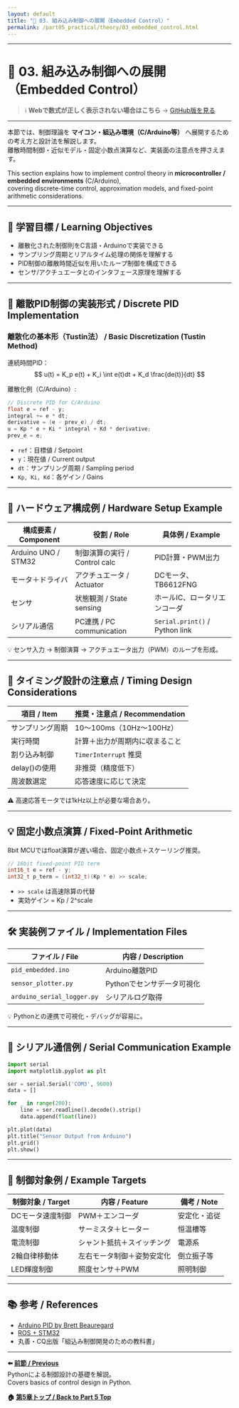```yaml
---
layout: default
title: "🔧 03. 組み込み制御への展開（Embedded Control）"
permalink: /part05_practical/theory/03_embedded_control.html
---
```


---

# 🔧 03. 組み込み制御への展開（Embedded Control）

> ℹ️ **Webで数式が正しく表示されない場合はこちら** → [GitHub版を見る](https://github.com/Samizo-AITL/EduController/blob/main/part05_practical/theory/03_embedded_control.md)

---

本節では、制御理論を **マイコン・組込み環境（C/Arduino等）** へ展開するための考え方と設計法を解説します。  
離散時間制御・近似モデル・固定小数点演算など、実装面の注意点を押さえます。

This section explains how to implement control theory in **microcontroller / embedded environments** (C/Arduino),  
covering discrete-time control, approximation models, and fixed-point arithmetic considerations.

---

## 🎯 学習目標 / Learning Objectives

- 離散化された制御則をC言語・Arduinoで実装できる  
- サンプリング周期とリアルタイム処理の関係を理解する  
- PID制御の離散時間近似を用いたループ制御を構成できる  
- センサ/アクチュエータとのインタフェース原理を理解する  

---

## 🧮 離散PID制御の実装形式 / Discrete PID Implementation

### 離散化の基本形（Tustin法） / Basic Discretization (Tustin Method)

連続時間PID：
$$
u(t) = K_p e(t) + K_i \int e(t)dt + K_d \frac{de(t)}{dt}
$$

離散化例（C/Arduino）:
```c
// Discrete PID for C/Arduino
float e = ref - y;
integral += e * dt;
derivative = (e - prev_e) / dt;
u = Kp * e + Ki * integral + Kd * derivative;
prev_e = e;
```
- `ref`：目標値 / Setpoint  
- `y`：現在値 / Current output  
- `dt`：サンプリング周期 / Sampling period  
- `Kp, Ki, Kd`：各ゲイン / Gains

---

## 🔌 ハードウェア構成例 / Hardware Setup Example

| 構成要素 / Component | 役割 / Role                   | 具体例 / Example              |
|----------------------|--------------------------------|--------------------------------|
| Arduino UNO / STM32  | 制御演算の実行 / Control calc  | PID計算・PWM出力               |
| モータ＋ドライバ     | アクチュエータ / Actuator      | DCモータ、TB6612FNG             |
| センサ               | 状態観測 / State sensing      | ホールIC、ロータリエンコーダ   |
| シリアル通信         | PC連携 / PC communication     | `Serial.print()` / Python link |

💡 センサ入力 → 制御演算 → アクチュエータ出力（PWM）のループを形成。

---

## 📏 タイミング設計の注意点 / Timing Design Considerations

| 項目 / Item         | 推奨・注意点 / Recommendation            |
|---------------------|------------------------------------------|
| サンプリング周期    | 10〜100ms（10Hz〜100Hz）                  |
| 実行時間            | 計算＋出力が周期内に収まること            |
| 割り込み制御        | `TimerInterrupt` 推奨                    |
| delay()の使用       | 非推奨（精度低下）                       |
| 周波数選定          | 応答速度に応じて決定                     |

⚠️ 高速応答モータでは1kHz以上が必要な場合あり。

---

## 💡 固定小数点演算 / Fixed-Point Arithmetic

8bit MCUではfloat演算が遅い場合、固定小数点＋スケーリング推奨。

```c
// 16bit fixed-point PID term
int16_t e = ref - y;
int32_t p_term = (int32_t)(Kp * e) >> scale;
```
- `>> scale` は高速除算の代替  
- 実効ゲイン = Kp / 2^scale

---

## 🛠️ 実装例ファイル / Implementation Files

| ファイル / File              | 内容 / Description               |
|------------------------------|-----------------------------------|
| `pid_embedded.ino`           | Arduino離散PID                    |
| `sensor_plotter.py`          | Pythonでセンサデータ可視化        |
| `arduino_serial_logger.py`   | シリアルログ取得                  |

💡 Pythonとの連携で可視化・デバッグが容易に。

---

## 📡 シリアル通信例 / Serial Communication Example

```python
import serial
import matplotlib.pyplot as plt

ser = serial.Serial('COM3', 9600)
data = []

for _ in range(200):
    line = ser.readline().decode().strip()
    data.append(float(line))

plt.plot(data)
plt.title("Sensor Output from Arduino")
plt.grid()
plt.show()
```

---

## 📘 制御対象例 / Example Targets

| 制御対象 / Target    | 内容 / Feature                | 備考 / Note |
|----------------------|-------------------------------|-------------|
| DCモータ速度制御     | PWM＋エンコーダ                | 安定化・追従 |
| 温度制御             | サーミスタ＋ヒーター           | 恒温槽等    |
| 電流制御             | シャント抵抗＋スイッチング     | 電源系      |
| 2輪自律移動体        | 左右モータ制御＋姿勢安定化     | 倒立振子等 |
| LED輝度制御          | 照度センサ＋PWM                | 照明制御   |

---

## 📚 参考 / References

- [Arduino PID by Brett Beauregard](https://brettbeauregard.com/blog/2011/04/improving-the-beginners-pid-introduction/)  
- [ROS + STM32](https://wiki.ros.org/rosserial_arduino)  
- 丸善・CQ出版「組込み制御開発のための教科書」  

---

**⬅️ [前節 / Previous](https://samizo-aitl.github.io/EduController/part05_practical/theory/02_python_control.html)**  
Pythonによる制御設計の基礎を解説。  
Covers basics of control design in Python.

**🏠 [第5章トップ / Back to Part 5 Top](https://samizo-aitl.github.io/EduController/part05_practical/)**
